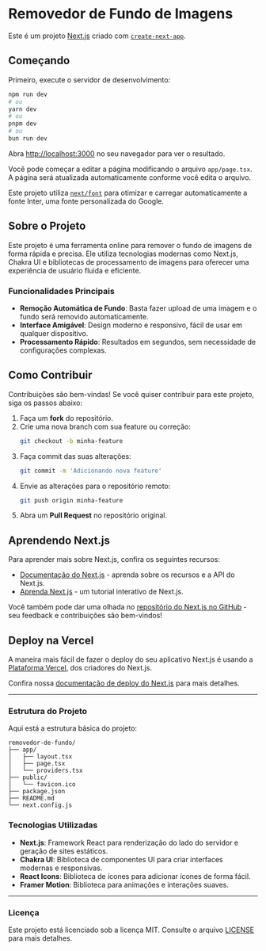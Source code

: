 # Removedor de Fundo de Imagens

Este é um projeto [Next.js](https://nextjs.org/) criado com [`create-next-app`](https://github.com/vercel/next.js/tree/canary/packages/create-next-app).

## Começando

Primeiro, execute o servidor de desenvolvimento:

```bash
npm run dev
# ou
yarn dev
# ou
pnpm dev
# ou
bun run dev
```

Abra [http://localhost:3000](http://localhost:3000) no seu navegador para ver o resultado.

Você pode começar a editar a página modificando o arquivo `app/page.tsx`. A página será atualizada automaticamente conforme você edita o arquivo.

Este projeto utiliza [`next/font`](https://nextjs.org/docs/basic-features/font-optimization) para otimizar e carregar automaticamente a fonte Inter, uma fonte personalizada do Google.

## Sobre o Projeto

Este projeto é uma ferramenta online para remover o fundo de imagens de forma rápida e precisa. Ele utiliza tecnologias modernas como Next.js, Chakra UI e bibliotecas de processamento de imagens para oferecer uma experiência de usuário fluida e eficiente.

### Funcionalidades Principais

- **Remoção Automática de Fundo**: Basta fazer upload de uma imagem e o fundo será removido automaticamente.
- **Interface Amigável**: Design moderno e responsivo, fácil de usar em qualquer dispositivo.
- **Processamento Rápido**: Resultados em segundos, sem necessidade de configurações complexas.

## Como Contribuir

Contribuições são bem-vindas! Se você quiser contribuir para este projeto, siga os passos abaixo:

1. Faça um **fork** do repositório.
2. Crie uma nova branch com sua feature ou correção:
   ```bash
   git checkout -b minha-feature
   ```
3. Faça commit das suas alterações:
   ```bash
   git commit -m 'Adicionando nova feature'
   ```
4. Envie as alterações para o repositório remoto:
   ```bash
   git push origin minha-feature
   ```
5. Abra um **Pull Request** no repositório original.

## Aprendendo Next.js

Para aprender mais sobre Next.js, confira os seguintes recursos:

- [Documentação do Next.js](https://nextjs.org/docs) - aprenda sobre os recursos e a API do Next.js.
- [Aprenda Next.js](https://nextjs.org/learn) - um tutorial interativo de Next.js.

Você também pode dar uma olhada no [repositório do Next.js no GitHub](https://github.com/vercel/next.js/) - seu feedback e contribuições são bem-vindos!

## Deploy na Vercel

A maneira mais fácil de fazer o deploy do seu aplicativo Next.js é usando a [Plataforma Vercel](https://vercel.com/new?utm_medium=default-template&filter=next.js&utm_source=create-next-app&utm_campaign=create-next-app-readme), dos criadores do Next.js.

Confira nossa [documentação de deploy do Next.js](https://nextjs.org/docs/deployment) para mais detalhes.

---

### Estrutura do Projeto

Aqui está a estrutura básica do projeto:

```
removedor-de-fundo/
├── app/
│   ├── layout.tsx
│   ├── page.tsx
│   └── providers.tsx
├── public/
│   └── favicon.ico
├── package.json
├── README.md
└── next.config.js
```

### Tecnologias Utilizadas

- **Next.js**: Framework React para renderização do lado do servidor e geração de sites estáticos.
- **Chakra UI**: Biblioteca de componentes UI para criar interfaces modernas e responsivas.
- **React Icons**: Biblioteca de ícones para adicionar ícones de forma fácil.
- **Framer Motion**: Biblioteca para animações e interações suaves.

---

### Licença

Este projeto está licenciado sob a licença MIT. Consulte o arquivo [LICENSE](LICENSE) para mais detalhes.
